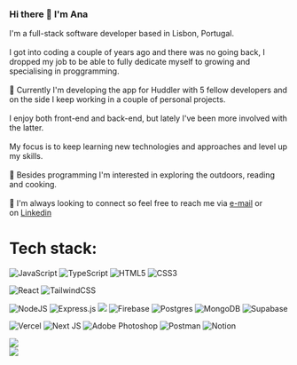 ### Hi there 👋 I'm Ana



I'm a full-stack software developer based in Lisbon, Portugal.<br><br>I got into coding a couple of years ago and there was no going back, I dropped my job to be able to fully dedicate myself to growing and specialising in proggramming.<br><br>🔭 Currently I'm developing the app for Huddler with 5 fellow developers and on the side I keep working in a couple of personal projects.<br><br>I enjoy both front-end and back-end, but lately I've been more involved with the latter.<br><br>My focus is to keep learning new technologies and approaches and level up my skills.<br><br>🌱 Besides programming I'm interested in exploring the outdoors, reading and cooking.<br><br>💬 I'm always looking to connect so feel free to reach me via [e-mail](mailto:anaferrarifirmo@gmail.com) or on [Linkedin](https://www.linkedin.com/in/ana-ferrari-firmo/)



# Tech stack:

![JavaScript](https://img.shields.io/badge/javascript-%23323330.svg?style=flat&logo=javascript&logoColor=%23F7DF1E)
![TypeScript](https://img.shields.io/badge/typescript-%23007ACC.svg?style=flat&logo=typescript&logoColor=white)
![HTML5](https://img.shields.io/badge/html5-%23E34F26.svg?style=flat&logo=html5&logoColor=white)
![CSS3](https://img.shields.io/badge/css3-%231572B6.svg?style=flat&logo=css3&logoColor=white)


![React](https://img.shields.io/badge/react-%2320232a.svg?style=flat&logo=react&logoColor=%2361DAFB)
![TailwindCSS](https://img.shields.io/badge/tailwindcss-%2338B2AC.svg?style=flat&logo=tailwind-css&logoColor=white)


 ![NodeJS](https://img.shields.io/badge/node.js-6DA55F?style=flat&logo=node.js&logoColor=white)
 ![Express.js](https://img.shields.io/badge/express.js-%23404d59.svg?style=flat&logo=express&logoColor=%2361DAFB)
<span><img src="https://img.shields.io/badge/AWS-232F3E?logo=Amazon AWS&logoColor=white&style=flat" /><span>
 ![Firebase](https://img.shields.io/badge/firebase-%23039BE5.svg?style=flat&logo=firebase)
 ![Postgres](https://img.shields.io/badge/postgres-%23316192.svg?style=flat&logo=postgresql&logoColor=white)
 ![MongoDB](https://img.shields.io/badge/MongoDB-%234ea94b.svg?style=flat&logo=mongodb&logoColor=white)
 ![Supabase](https://img.shields.io/badge/Supabase-3ECF8E?style=flat&logo=supabase&logoColor=white)
 
 ![Vercel](https://img.shields.io/badge/vercel-%23000000.svg?style=flat&logo=vercel&logoColor=white)
 ![Next JS](https://img.shields.io/badge/Next-black?style=flat&logo=next.js&logoColor=white)
 ![Adobe Photoshop](https://img.shields.io/badge/adobephotoshop-%2331A8FF.svg?style=flat&logo=adobephotoshop&logoColor=white)
 ![Postman](https://img.shields.io/badge/Postman-FF6C37?style=flat&logo=postman&logoColor=white)
 ![Notion](https://img.shields.io/badge/Notion-%23000000.svg?style=flat&logo=notion&logoColor=white)


![](https://github-readme-stats.vercel.app/api?username=aferrarifirmo&theme=dark&hide_border=false&include_all_commits=false&count_private=false)<br/>
![](https://github-readme-stats.vercel.app/api/top-langs/?username=aferrarifirmo&theme=dark&hide_border=false&include_all_commits=false&count_private=false&layout=compact)
